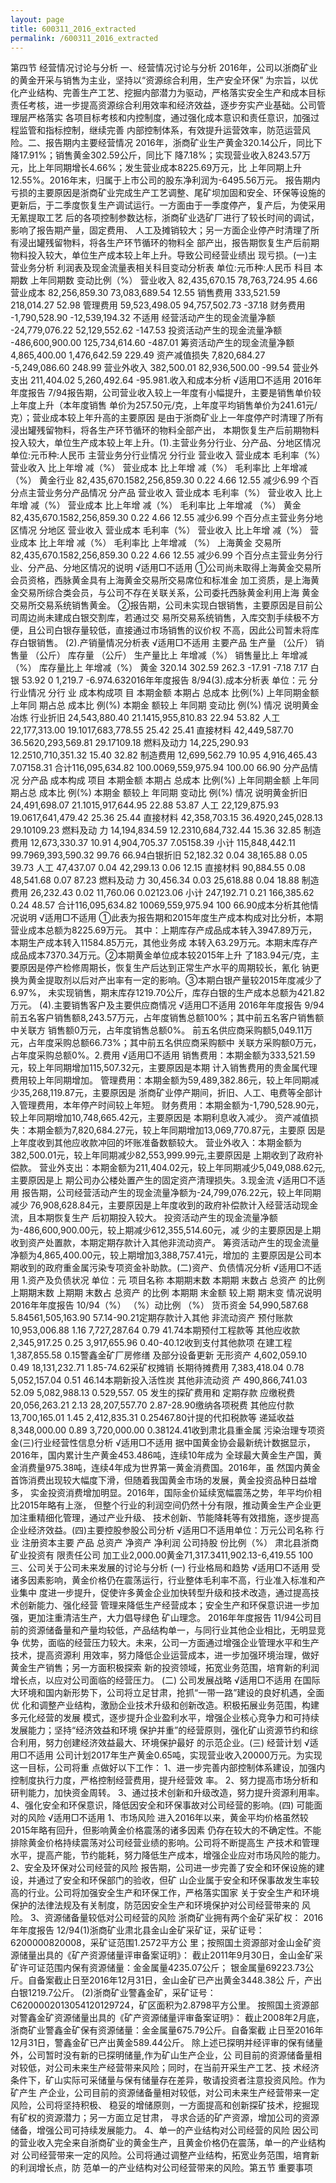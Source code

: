 ```yaml
---
layout: page
title: 600311_2016_extracted
permalink: /600311_2016_extracted
---
```


第四节
经营情况讨论与分析
一、经营情况讨论与分析
2016年，公司以浙商矿业的黄金开采与销售为主业，坚持以“资源综合利用，生产安全环保”
为宗旨，以优化产业结构、完善生产工艺、挖掘内部潜力为驱动，严格落实安全生产和成本目标
责任考核，进一步提高资源综合利用效率和经济效益，逐步夯实产业基础。公司管理层严格落实
各项目标考核和内控制度，通过强化成本意识和责任意识，加强过程监管和指标控制，继续完善
内部控制体系，有效提升运营效率，防范运营风险。二、报告期内主要经营情况
2016年，浙商矿业生产黄金320.14公斤，同比下降17.91%；销售黄金302.59公斤，同比下
降7.18%；实现营业收入8243.57万元，比上年同期增长4.66%；发生营业成本8225.69万元，比
上年同期上升12.55%。2016年末，归属于上市公司的股东净利润为-6495.56万元。
报告期内亏损的主要原因是浙商矿业完成生产工艺调整、尾矿坝加固和安全、环保等设施的
更新后，于二季度恢复生产调试运行。一方面由于一季度停产，复产后，为使采用无氰提取工艺
后的各项控制参数达标，浙商矿业选矿厂进行了较长时间的调试，影响了报告期产量，固定费用、
人工及摊销较大；另一方面企业停产时清理了所有浸出罐残留物料，将各生产环节循环的物料全
部产出，报告期恢复生产后前期物料投入较大，单位生产成本较上年上升。导致公司经营业绩出
现亏损。(一)主营业务分析
利润表及现金流量表相关科目变动分析表
单位:元币种:人民币
科目
本期数
上年同期数
变动比例（%）
营业收入
82,435,670.15
78,763,724.95
4.66
营业成本
82,256,859.30
73,083,689.54
12.55
销售费用
333,521.59
218,014.27
52.98
管理费用
59,523,498.05
94,757,502.73
-37.18
财务费用
-1,790,528.90
-12,539,194.32
不适用
经营活动产生的现金流量净额
-24,779,076.22
52,129,552.62
-147.53
投资活动产生的现金流量净额
-486,600,900.00
125,734,614.60
-487.01
筹资活动产生的现金流量净额
4,865,400.00
1,476,642.59
229.49
资产减值损失
7,820,684.27
-5,249,086.60
248.99
营业外收入
382,500.01
82,936,500.00
-99.54
营业外支出
211,404.02
5,260,492.64
-95.981.收入和成本分析
√适用□不适用
2016年年度报告
7/94报告期，公司营业收入较上一年度有小幅提升，主要是销售单价较上年度上升（本年度销售
单价为257.50元/克，上年度平均销售单价为241.61元/克）；营业成本较上年升高的主要原因
是由于浙商矿业上一年度停产时清理了所有浸出罐残留物料，将各生产环节循环的物料全部产出，
本期恢复生产后前期物料投入较大，单位生产成本较上年上升。(1).主营业务分行业、分产品、分地区情况
单位:元币种:人民币
主营业务分行业情况
分行业
营业收入
营业成本
毛利率（%）
营业收入
比上年增
减（%）
营业成本
比上年增
减（%）
毛利率比
上年增减
（%）
黄金行业
82,435,670.1582,256,859.30
0.22
4.66
12.55
减少6.99
个百分点主营业务分产品情况
分产品
营业收入
营业成本
毛利率（%）
营业收入
比上年增
减（%）
营业成本
比上年增
减（%）
毛利率比
上年增减
（%）
黄金
82,435,670.1582,256,859.30
0.22
4.66
12.55
减少6.99
个百分点主营业务分地区情况
分地区
营业收入
营业成本
毛利率（%）
营业收入
比上年增
减（%）
营业成本
比上年增
减（%）
毛利率比
上年增减
（%）
上海黄金
交易所
82,435,670.1582,256,859.30
0.22
4.66
12.55
减少6.99
个百分点主营业务分行业、分产品、分地区情况的说明
√适用□不适用
①公司尚未取得上海黄金交易所会员资格，西脉黄金具有上海黄金交易所交易席位和标准金
加工资质，是上海黄金交易所综合类会员，与公司不存在关联关系，公司委托西脉黄金利用上海
黄金交易所交易系统销售黄金。
②报告期，公司未实现白银销售，主要原因是目前公司周边尚未建成白银交割库，若通过交
易所交易系统销售，入库交割手续极不方便，且公司白银存量较低，直接通过市场销售的议价权
不高，因此公司暂未将库存白银销售。
(2).产销量情况分析表
√适用□不适用
主要产品
生产量
（公斤）
销售量
（公斤）
库存量
（公斤）
生产量比上
年增减（%）
销售量比上
年增减（%）
库存量比上
年增减（%）
黄金
320.14
302.59
262.3
-17.91
-7.18
7.17
白银
53.92
0
1,219.7
-6.974.632016年年度报告
8/94(3).成本分析表
单位：元
分行业情况
分行
业
成本构成项
目
本期金额
本期占
总成本
比例(%)
上年同期金额
上年同
期占总
成本比
例(%)
本期金
额较上
年同期
变动比
例(%)
情况
说明黄金
冶炼
行业折旧
24,543,880.40
21.1415,955,810.83
22.94
53.82
人工
22,177,313.00
19.1017,683,778.55
25.42
25.41
直接材料
42,449,587.70
36.5620,293,569.81
29.17109.18
燃料及动力
14,225,290.93
12.2510,710,351.32
15.40
32.82
制造费用
12,699,562.79
10.95
4,916,465.43
7.07158.31
合计116,095,634.82
100.0069,559,975.94
100.00
66.90
分产品情况
分产品
成本构成
项目
本期金额
本期占
总成本
比例(%)
上年同期金额
上年同
期占总
成本比
例(%)
本期金
额较上
年同期
变动比
例(%)
情况
说明黄金折旧
24,491,698.07
21.1015,917,644.95
22.88
53.87
人工
22,129,875.93
19.0617,641,479.42
25.36
25.44
直接材料
42,358,703.15
36.4920,245,028.13
29.10109.23
燃料及动
力
14,194,834.59
12.2310,684,732.44
15.36
32.85
制造费用
12,673,330.37
10.91
4,904,705.37
7.05158.39
小计
115,848,442.11
99.7969,393,590.32
99.76
66.94白银折旧
52,182.32
0.04
38,165.88
0.05
39.73
人工
47,437.07
0.04
42,299.13
0.06
12.15
直接材料
90,884.55
0.08
48,541.68
0.07
87.23
燃料及动
力
30,456.34
0.03
25,618.88
0.04
18.88
制造费用
26,232.43
0.02
11,760.06
0.02123.06
小计
247,192.71
0.21
166,385.62
0.24
48.57
合计116,095,634.82
10069,559,975.94
100
66.90成本分析其他情况说明
√适用□不适用
①此表为报告期和2015年度生产成本构成对比分析，本期营业成本总额为8225.69万元。
其中：上期库存产成品成本转入3947.89万元，本期生产成本转入11584.85万元，其他业务成
本转入63.29万元。本期末库存产成品成本7370.34万元。②本期黄金单位成本较2015年上升
了183.94元/克，主要原因是停产检修周期长，恢复生产后达到正常生产水平的周期较长，氰化
钠更换为黄金提取剂以后对产出率有一定的影响。③本期白银产量较2015年度减少了6.97%，
未实现销售，期末库存1219.70公斤，库存白银的生产成本总额为421.82万元。
(4).主要销售客户及主要供应商情况
√适用□不适用
2016年年度报告
9/94前五名客户销售额8,243.57万元，占年度销售总额100%；其中前五名客户销售额中关联方
销售额0万元，占年度销售总额0%。
前五名供应商采购额5,049.11万元，占年度采购总额66.73%；其中前五名供应商采购额中
关联方采购额0万元，占年度采购总额0%。2.费用
√适用□不适用
销售费用：本期金额为333,521.59元，较上年同期增加115,507.32元，主要原因是本期
计入销售费用的贵金属代理费用较上年同期增加。
管理费用：本期金额为59,489,382.86元，较上年同期减少35,268,119.87元，主要原因是
浙商矿业停产期间，折旧、人工、电费等全部计入管理费用，本年停产时间较上年短。
财务费用：本期金额为-1,790,528.90元，较上年同期增加10,748,665.42元，主要原因是
本期利息收入减少。
资产减值损失：本期金额为7,820,684.27元，较上年同期增加13,069,770.87元，主要原
因是上年度收到其他应收款冲回的坏账准备数额较大。
营业外收入：本期金额为382,500.01元，较上年同期减少82,553,999.99元,主要原因是
上期收到了政府补偿款。
营业外支出：本期金额为211,404.02元，较上年同期减少5,049,088.62元,主要原因是上
期公司办公楼处置产生的固定资产清理损失。3.现金流
√适用□不适用
报告期，公司经营活动产生的现金流量净额为-24,799,076.22元，较上年同期减少
76,908,628.84元，主要原因是上年度收到的政府补偿款计入经营活动现金流，且本期恢复生产
后初期投入较大。
投资活动产生的现金流量净额为-486,600,900.00元，较上期减少612,355,514.60元，减
少的主要原因是上期收到资产处置款，本期定期存款计入其他非流动资产。
筹资活动产生的现金流量净额为4,865,400.00元，较上期增加3,388,757.41元，增加的
主要原因是公司本期收到的政府重金属污染专项资金补助款。(二)资产、负债情况分析
√适用□不适用
1.资产及负债状况
单位：元
项目名称
本期期末数
本期期
末数占
总资产
的比例
上期期末数
上期期
末数占
总资产
的比例
本期期
末金额
较上期
期末变
情况说明
2016年年度报告
10/94（%）
（%）动比例
（%）
货币资金
54,990,587.68
5.84561,505,163.90
57.14-90.21定期存款计入其他
非流动资产
预付账款
10,953,006.88
1.16
7,727,287.64
0.79
41.74本期预付工程款等
其他应收款
2,345,917.25
0.25
3,917,655.96
0.40-40.12收到支付其他款项
在建工程
1,387,855.58
0.15警鑫金矿厂房修缮
及部分设备更新
无形资产
4,602,059.10
0.49
18,131,232.71
1.85-74.62采矿权摊销
长期待摊费用
7,383,418.04
0.78
5,052,157.04
0.51
46.14本期新投入活性炭
其他非流动资
产
490,866,741.03
52.09
5,082,988.13
0.529,557.
05
发生的探矿费用和
定期存款
应缴税费
20,056,263.21
2.13
28,207,557.70
2.87-28.90缴纳各项税费
其他应付款
13,700,165.01
1.45
2,412,835.31
0.25467.80计提的代扣税款等
递延收益
8,348,000.00
0.89
3,720,000.00
0.38124.41收到肃北县重金属
污染治理专项资金(三)行业经营性信息分析
√适用□不适用
据中国黄金协会最新统计数据显示，2016年，国内累计生产黄金453.486吨，连续10年成为
全球最大黄金生产国，黄金消费量975.38吨，连续4年成为世界第一黄金消费国。2016年，虽
然国内黄金首饰消费出现较大幅度下滑，但随着我国黄金市场的发展，黄金投资品种日益增多，
实金投资消费增加明显。2016年，国际金价延续宽幅震荡之势，年平均价相比2015年略有上涨，
但整个行业的利润空间仍然十分有限，推动黄金生产企业更加注重精细化管理，通过产业升级、
技术创新、节能降耗等有效措施，逐步提高企业经济效益。(四)主要控股参股公司分析
√适用□不适用单位：万元公司名称
行业
注册资本主要
产品
总资产
净资产
净利润
公司持股
份比例（%）
肃北县浙商
矿业投资有
限责任公司
加工业2,000.00黄金71,317.3411,902.13-6,419.55
100三、公司关于公司未来发展的讨论与分析
(一)
行业格局和趋势
√适用□不适用
受诸多因素影响，黄金价格仍在震荡运行，行业整体毛利率不高，行业准入标准和产业集中
度进一步提升，促使许多黄金企业加快转型升级和技术改造，通过提高技术创新能力、强化经营
管理来降低生产经营成本；安全生产和环保意识进一步加强，更加注重清洁生产，大力倡导绿色
矿山理念。
2016年年度报告
11/94公司目前的资源储备量和产量均较低，产品结构单一，与同行业其他企业相比，无明显竞争
优势，面临的经营压力较大。未来，公司一方面通过增强企业管理水平和生产技术，提高资源利
用效率，努力降低企业运营成本，进一步加强环境治理，做好黄金生产销售；另一方面积极探索
新的投资领域，拓宽业务范围，培育新的利润增长点，以应对公司面临的经营压力。
(二)
公司发展战略
√适用□不适用
在国际大环境和国内新形势下，公司将立足甘肃，抢抓“一带一路”建设的良好机遇，全面优
化和调整产业结构，激励企业技术升级和创新改造。积极拓展业务范围，构建多元化经营的发展
模式，逐步提升企业盈利水平，增强企业核心竞争力和可持续发展能力；坚持“经济效益和环境
保护并重”的经营原则，强化矿山资源节约和综合利用，努力创建经济效益最大、环境保护最好
的示范企业。(三)
经营计划
√适用□不适用
公司计划2017年生产黄金0.65吨，实现营业收入20000万元。为实现这一目标，公司将重
点做好以下工作：
1、进一步完善内部控制体系建设，加强内控制度执行力度，严格控制经营费用，提升经营效
率。
2、努力提高市场分析和研判能力，加快资金周转。
3、通过技术创新和升级改造，努力提升资源利用率。
4、强化安全和环保意识，降低因安全和环保事故对公司经营的影响。(四)
可能面对的风险
√适用□不适用
1、市场风险
进入2016年以来，黄金平均价格虽然较2015年略有回升，但影响黄金价格震荡的诸多因素
仍存在较大的不确定性。不能排除黄金价格持续震荡对公司经营业绩的影响。公司将不断提高生
产技术和管理水平，提高产能，节约能耗，努力降低生产成本，增强企业应对市场风险的能力。
2、安全及环保对公司经营的风险
报告期，公司进一步完善了安全和环保设施的建设，并通过了安全和环保部门的验收，但矿
山企业属于安全和环保事故发生率较高的行业。公司将加强安全生产和环保工作，严格落实国家
关于安全生产和环境保护的法律法规及有关制度，防范因安全生产和环境保护对公司经营带来的
风险。
3、资源储备量较低对公司经营的风险
浙商矿业拥有两个金矿采矿权：
2016年年度报告
12/94(1)浙商矿业肃北县金山金矿采矿证，采矿证号：6200000820008，采矿证范围1.2572平方公
里；按照国土资源部对金山金矿资源储量出具的《矿产资源储量评审备案证明》：
截止2011年9月30日，金山金矿采矿许可证范围内保有资源储量：金金属量4235.07公斤；
银金属量69223.73公斤。自备案截止日至2016年12月31日，金山金矿已产出黄金3448.38公
斤，产出白银1219.7公斤。
(2)浙商矿业警鑫金矿，采矿证号：C6200002013054120129724，矿区面积为2.8798平方公里。
按照国土资源部对警鑫金矿资源储量出具的《矿产资源储量评审备案证明》：
截止2008年2月底，浙商矿业警鑫金矿保有资源储量：金金属量675.79公斤。自备案截
止日至2016年12月31日，警鑫金矿已产出黄金589.44公斤。
除上述已探明并经评审的保有储量外，公司暂时没有新的已探明储量,作为矿山生产企业，公
司目前的资源储备量相对较低，对公司未来生产经营带来风险；同时，在当前开采生产工艺、技
术经济条件下，矿山实际可采储量与保有储量存在差异，敬请投资者注意投资风险。作为矿产生
产企业，公司目前的资源储备量相对较低，对公司未来生产经营带来一定风险，公司将坚持积极、
稳妥的增储原则，一方面提高和创新探矿技术，挖掘现有矿权的资源潜力；另一方面立足甘肃，
寻求合适的矿产资源，增加公司的资源储备，增强公司可持续发展能力。
4、单一的产业结构对公司经营的风险
因公司的营业收入完全来自浙商矿业的黄金生产，且黄金价格仍在震荡，单一的产业结构对
公司经营带来一定的风险。公司将通过调整产业结构，拓宽业务范围，培育新的利润增长点，防
范单一的产业结构对公司经营带来的风险。第五节
重要事项